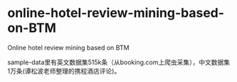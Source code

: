 # online-hotel-review-mining-based-on-BTM
Online hotel review mining based on BTM

sample-data里有英文数据集515k条（从booking.com上爬虫采集），中文数据集1万条(谭松波老师整理的携程酒店评论)。
